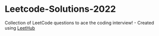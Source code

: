 # Leetcode-Solutions-2022
Collection of LeetCode questions to ace the coding interview! - Created using [LeetHub](https://github.com/QasimWani/LeetHub)
